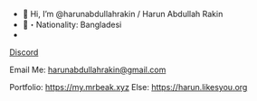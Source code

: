 - 👋 Hi, I’m @harunabdullahrakin / Harun Abdullah Rakin
- 💝・Nationality: Bangladesi
- 
[Discord](https://discord-readme-badge.vercel.app/api?id=941207098434416700)

Email Me: [harunabdullahrakin@gmail.com](mailto:harunabdullahrakin@gmail.com)



Portfolio: 
    https://my.mrbeak.xyz
 Else:
    https://harun.likesyou.org


